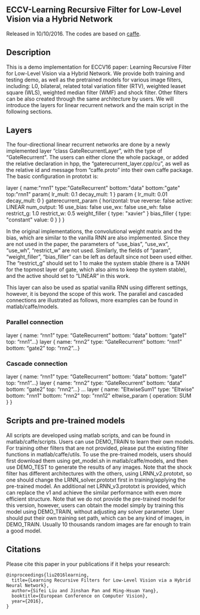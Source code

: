 
## ECCV-Learning Recursive Filter for Low-Level Vision via a Hybrid Network

Released in 10/10/2016. The codes are based on [caffe](https://github.com/BVLC/caffe).

## Description

This is a demo implementation for ECCV16 paper: Learning Recursive Filter for Low-Level Vision via a Hybrid Network. We provide both training and testing demo, as well as the pretrained models for various image filters, including: L0, bilateral, related total variation filter (RTV), weighted leaset square (WLS), weighted median filter (WMF) and shock filter. Other filters can be also created through the same architecture by users.
We will introduce the layers for linear recurrent network and the main script in the following sections.

## Layers
The four-directional linear recurrent networks are done by a newly implemented layer “class GateRecurrentLayer”, with the type of “GateRecurrent". The users can either clone the whole package, or added the relative declaration in hpp, the “gaterecurrent_layer.cpp/cu”, as well as the relative id and message from “caffe.proto” into their own caffe package.
The basic configuration in prototxt is:

layer {
  name:"rnn1"
  type:"GateRecurrent"
  bottom:"data"
  bottom:"gate"
  top:"rnn1"
  param{
     lr_mult: 0.1
     decay_mult: 1
   }
   param {
     lr_mult: 0.01
     decay_mult: 0
   }
  gaterecurrent_param {
     horizontal: true
     reverse: false
     active: LINEAR
     num_output: 16
     use_bias: false
     use_wx: false
     use_wh: false
     restrict_g: 1.0
     restrict_w: 0.5
     weight_filler {
       type: "xavier"
     }
     bias_filler {
       type: "constant"
       value: 0
     }
   }
}

In the original implementations, the convolutional weight matrix and the bias, which are similar to the vanilla RNN are also implemented. Since they are not used in the paper, the parameters of “use_bias”, “use_wx”, “use_wh”, “restrict_w” are not used. Similarly, the fields of “param”, “weight_filler”, “bias_filler” can be left as default since not been used either. The “restrict_g” should set to 1 to make the system stable (there is a TANH for the topmost layer of gate, which also aims to keep the system stable), and the active should set to “LINEAR” in this work. 

This layer can also be used as spatial vanilla RNN using different settings, however, it is beyond the scope of this work.
The parallel and cascaded connections are illustrated as follows, more examples can be found in matlab/caffe/models.

### Parallel connection

layer { name: “rnn1” type: “GateRecurrent” bottom: “data” bottom: “gate1” top: “rnn1”…}
layer { name: “rnn2” type: “GateRecurrent” bottom: “rnn1” bottom: “gate2” top: “rnn2”…}

### Cascade connection
layer { name: “rnn1” type: “GateRecurrent” bottom: “data” bottom: “gate1” top: “rnn1”…}
layer { name: “rnn2” type: “GateRecurrent” bottom: “data” bottom: “gate2” top: “rnn2”…}
…
layer {
  name: "EltwiseSum1"
  type: "Eltwise"
  bottom: "rnn1"
  bottom: "rnn2"
  top: "rnn12"
  eltwise_param {
      operation: SUM
  }
}


## Scripts and pre-trained models
All scripts are developed using matlab scripts, and can be found in matlab/caffe/scripts. Users can use DEMO_TRAIN to learn their own models. For training other filters that are not provided, please put the existing filter functions in matlab/caffe/utils.
To use the pre-trained models, users should first download them using get_model.sh in matlab/caffe/models, and then use DEMO_TEST to generate the results of any images. Note that the shock filter has different architectures with the others, using LRNN_v2.prototxt, so one should change the LRNN_solver.prototxt first in training/applying the pre-trained model. 
An additional net LRNN_v3.prototxt is provided, which can replace the v1 and achieve the similar performance with even more efficient structure. Note that we do not provide the pre-trained model for this version, however, users can obtain the model simply by training this model using DEMO_TRAIN, without adjusting any solver parameter.
User should put their own training set path, which can be any kind of images, in DEMO_TRAIN. Usually 10 thousands random images are far enough to train a good model.

## Citations
Please cite this paper in your publications if it helps your research:
```
@inproceedings{liu2016learning,
  title={Learning Recursive Filters for Low-Level Vision via a Hybrid Neural Network},
  author={Sifei Liu and Jinshan Pan and Ming-Hsuan Yang},
  booktitle={European Conference on Computer Vision},
  year={2016},
}
```
